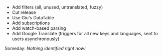 * Add filters (all, unused, untranslated, fuzzy)
* Cut release
* Use Giu's DataTable
* Add subscriptions
* Add watch-based parsing
* Add Google Translate (triggers for all new keys and languages, sent to users asynchronously)

Someday: *Nothing identified right now!*